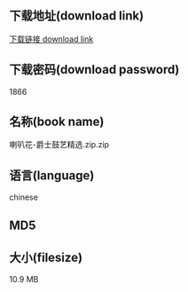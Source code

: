## 下载地址(download link)
[下载链接 download link](https://voluble-croquembouche-d321dc.netlify.app/?s=%E5%96%87%E5%8F%AD%E8%8A%B1-%E7%88%B5%E5%A3%AB%E9%BC%93%E8%89%BA%E7%B2%BE%E9%80%89.zip)

## 下载密码(download password)
1866

## 名称(book name)
喇叭花-爵士鼓艺精选.zip.zip

## 语言(language)
chinese

## MD5


## 大小(filesize)
10.9 MB

